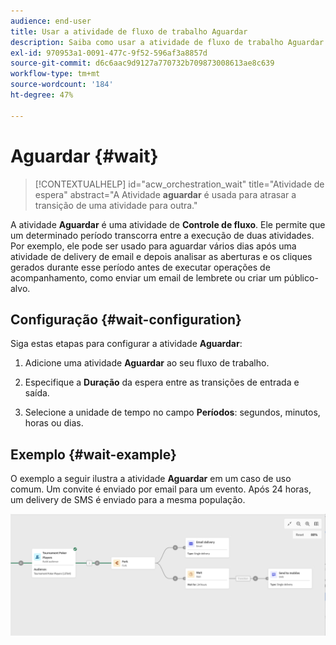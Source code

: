 ```yaml
---
audience: end-user
title: Usar a atividade de fluxo de trabalho Aguardar
description: Saiba como usar a atividade de fluxo de trabalho Aguardar
exl-id: 970953a1-0091-477c-9f52-596af3a8857d
source-git-commit: d6c6aac9d9127a770732b709873008613ae8c639
workflow-type: tm+mt
source-wordcount: '184'
ht-degree: 47%

---
```


# Aguardar {#wait}

>[!CONTEXTUALHELP]
>id="acw_orchestration_wait"
>title="Atividade de espera"
>abstract="A Atividade **aguardar** é usada para atrasar a transição de uma atividade para outra."

A atividade **Aguardar** é uma atividade de **Controle de fluxo**. Ele permite que um determinado período transcorra entre a execução de duas atividades. Por exemplo, ele pode ser usado para aguardar vários dias após uma atividade de delivery de email e depois analisar as aberturas e os cliques gerados durante esse período antes de executar operações de acompanhamento, como enviar um email de lembrete ou criar um público-alvo.

## Configuração {#wait-configuration}

Siga estas etapas para configurar a atividade **Aguardar**:

1. Adicione uma atividade **Aguardar** ao seu fluxo de trabalho.

1. Especifique a **Duração** da espera entre as transições de entrada e saída.

1. Selecione a unidade de tempo no campo **Períodos**: segundos, minutos, horas ou dias.

## Exemplo {#wait-example}

O exemplo a seguir ilustra a atividade **Aguardar** em um caso de uso comum. Um convite é enviado por email para um evento. Após 24 horas, um delivery de SMS é enviado para a mesma população.

![Exemplo de um fluxo de trabalho usando a atividade Aguardar para enviar um SMS 24 horas após um convite por email.](../assets/workflow-wait-example.png)